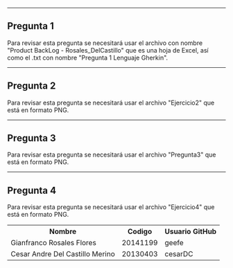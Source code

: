 
<table><tr><th>Nombre</th><th>Codigo</th><th>Usuario GitHub</th></tr><tr><tr>
<td>Gianfranco Rosales Flores</td><td>20141199</td><td>geefe</td> </tr>
<tr><td>Cesar Andre Del Castillo Merino</td><td>20130403</td><td>cesarDC</td></tr>

<hr> </hr>

<h2> Pregunta 1 </h2>
<p> Para revisar esta pregunta se necesitará usar el archivo con nombre "Product BackLog - Rosales_DelCastillo" que es una hoja de Excel, así como el .txt con nombre "Pregunta 1 Lenguaje Gherkin".</p>

<hr> </hr>
<h2> Pregunta 2 </h2>
<p> Para revisar esta pregunta se necesitará usar el archivo "Ejercicio2" que está en formato PNG.</p>

<hr> </hr>
<h2> Pregunta 3 </h2>
<p> Para revisar esta pregunta se necesitará usar el archivo "Pregunta3" que está en formato PNG.</p>

<hr> </hr>
<h2> Pregunta 4 </h2>
<p> Para revisar esta pregunta se necesitará usar el archivo "Ejercicio4" que está en formato PNG.</p>
